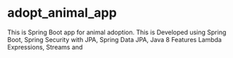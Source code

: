 # adopt_animal_app
This is Spring Boot app for animal adoption. This is Developed using Spring Boot, Spring Security with JPA, Spring Data JPA, Java 8 Features Lambda Expressions, Streams and 
